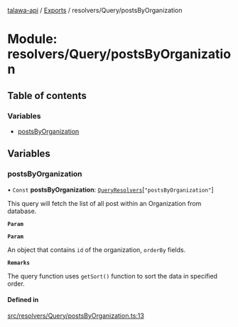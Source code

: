 [talawa-api](../README.md) / [Exports](../modules.md) / resolvers/Query/postsByOrganization

# Module: resolvers/Query/postsByOrganization

## Table of contents

### Variables

- [postsByOrganization](resolvers_Query_postsByOrganization.md#postsbyorganization)

## Variables

### postsByOrganization

• `Const` **postsByOrganization**: [`QueryResolvers`](types_generatedGraphQLTypes.md#queryresolvers)[``"postsByOrganization"``]

This query will fetch the list of all post within an Organization from database.

**`Param`**

**`Param`**

An object that contains `id` of the organization, `orderBy` fields.

**`Remarks`**

The query function uses `getSort()` function to sort the data in specified order.

#### Defined in

[src/resolvers/Query/postsByOrganization.ts:13](https://github.com/PalisadoesFoundation/talawa-api/blob/ca38e6d/src/resolvers/Query/postsByOrganization.ts#L13)
